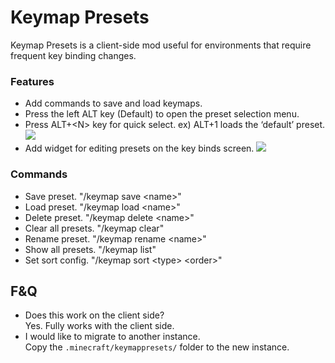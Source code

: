 # Keymap Presets

Keymap Presets is a client-side mod useful for environments that require frequent key binding changes.

### Features

- Add commands to save and load keymaps.
- Press the left ALT key (Default) to open the preset selection menu.
- Press ALT+\<N> key for quick select. ex) ALT+1 loads the ‘default’ preset.
  ![](https://github.com/user-attachments/assets/26c9a49f-03d2-4a54-9c47-b71f77481813)
- Add widget for editing presets on the key binds screen.
  ![](https://github.com/user-attachments/assets/8a957c94-9065-49af-a728-42707be409e8)

### Commands

- Save preset. "/keymap save \<name>"
- Load preset. "/keymap load \<name>"
- Delete preset. "/keymap delete \<name>"
- Clear all presets. "/keymap clear"
- Rename preset. "/keymap rename \<name>"
- Show all presets. "/keymap list"
- Set sort config. "/keymap sort \<type> \<order>"

## F&Q

- Does this work on the client side?  
  Yes. Fully works with the client side.
- I would like to migrate to another instance.  
  Copy the `.minecraft/keymappresets/` folder to the new instance.  
